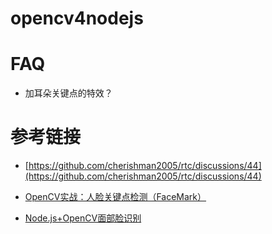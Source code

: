 
# opencv4nodejs


# FAQ

* 加耳朵关键点的特效？

# 参考链接

- [https://github.com/cherishman2005/rtc/discussions/44](https://github.com/cherishman2005/rtc/discussions/44)

- [OpenCV实战：人脸关键点检测（FaceMark）](https://zhuanlan.zhihu.com/p/35390012)

- [Node.js+OpenCV面部脸识别](https://cloud.tencent.com/developer/article/1051590)

